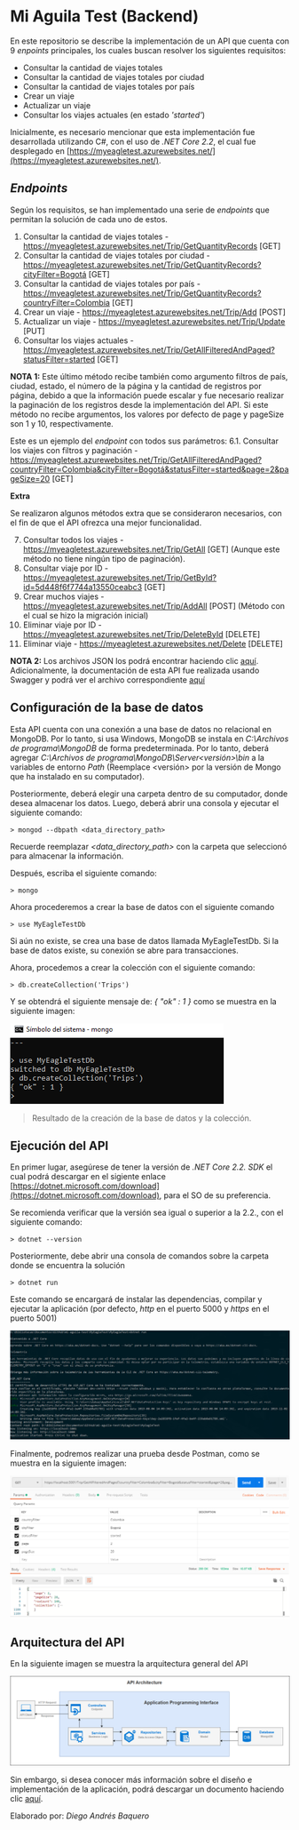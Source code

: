 # Mi Aguila Test (Backend)
En este repositorio se describe la implementación de un API que cuenta con 9 *enpoints* principales, los cuales buscan resolver los siguientes requisitos:

- Consultar la cantidad de viajes totales
- Consultar la cantidad de viajes totales por ciudad
- Consultar la cantidad de viajes totales por país
- Crear un viaje
- Actualizar un viaje
- Consultar los viajes actuales (en estado *'started'*)

Inicialmente, es necesario mencionar que esta implementación fue desarrollada utilizando C#, con el uso de *.NET Core 2.2*, el cual fue desplegado en [https://myeagletest.azurewebsites.net/](https://myeagletest.azurewebsites.net/).

## *Endpoints*
Según los requisitos, se han implementado una serie de *endpoints* que permitan la solución de cada uno de estos.

1. Consultar la cantidad de viajes totales - https://myeagletest.azurewebsites.net/Trip/GetQuantityRecords [GET]
2. Consultar la cantidad de viajes totales por ciudad - https://myeagletest.azurewebsites.net/Trip/GetQuantityRecords?cityFilter=Bogotá [GET]
3. Consultar la cantidad de viajes totales por país - https://myeagletest.azurewebsites.net/Trip/GetQuantityRecords?countryFilter=Colombia [GET]
4. Crear un viaje - https://myeagletest.azurewebsites.net/Trip/Add [POST]
5. Actualizar un viaje - https://myeagletest.azurewebsites.net/Trip/Update [PUT]
6. Consultar los viajes actuales - https://myeagletest.azurewebsites.net/Trip/GetAllFilteredAndPaged?statusFilter=started [GET]

**NOTA 1:** Este último método recibe también como argumento filtros de país, ciudad, estado, el número de la página y la cantidad de registros por página, debido a que la información puede escalar y fue necesario realizar la paginación de los registros desde la implementación del API. Si este método no recibe argumentos, los valores por defecto de page y pageSize son 1 y 10, respectivamente.

Este es un ejemplo del *endpoint* con todos sus parámetros:
6.1. Consultar los viajes con filtros y paginación - https://myeagletest.azurewebsites.net/Trip/GetAllFilteredAndPaged?countryFilter=Colombia&cityFilter=Bogotá&statusFilter=started&page=2&pageSize=20 [GET]

**Extra**

Se realizaron algunos métodos extra que se consideraron necesarios, con el fin de que el API ofrezca una mejor funcionalidad.

7. Consultar todos los viajes - https://myeagletest.azurewebsites.net/Trip/GetAll [GET] (Aunque este método no tiene ningún tipo de paginación).
8. Consultar viaje por ID - https://myeagletest.azurewebsites.net/Trip/GetById?id=5d448f6f7744a13550ceabc3 [GET]
9. Crear muchos viajes - https://myeagletest.azurewebsites.net/Trip/AddAll [POST] (Método con el cual se hizo la migración inicial)
10. Eliminar viaje por ID - https://myeagletest.azurewebsites.net/Trip/DeleteById [DELETE]
11. Eliminar viaje - https://myeagletest.azurewebsites.net/Delete [DELETE]

**NOTA 2:** Los archivos JSON los podrá encontrar haciendo clic [aquí](https://github.com/diegobaqt/mi-aguila-test/tree/master/JSON%20Files). Adicionalmente, la documentación de esta API fue realizada usando Swagger y podrá ver el archivo correspondiente [aquí](https://github.com/diegobaqt/mi-aguila-test/blob/master/diegobaqt9-MyEagle-1.0.0-swagger.yaml)

## Configuración de la base de datos
Esta API cuenta con una conexión a una base de datos no relacional en MongoDB. Por lo tanto, si usa Windows, MongoDB se instala en *C:\Archivos de programa\MongoDB* de forma predeterminada. Por lo tanto, deberá agregar *C:\Archivos de programa\MongoDB\Server\<versión>\bin* a la variables de entorno *Path* (Reemplace <versión> por la versión de Mongo que ha instalado en su computador). 

Posteriormente, deberá elegir una carpeta dentro de su computador, donde desea almacenar los datos. Luego, deberá abrir una consola y ejecutar el siguiente comando:

```
> mongod --dbpath <data_directory_path>
```
Recuerde reemplazar *<data_directory_path>* con la carpeta que seleccionó para almacenar la información.

Después, escriba el siguiente comando:

```
> mongo
```

Ahora procederemos a crear la base de datos con el siguiente comando

```
> use MyEagleTestDb
```

Si aún no existe, se crea una base de datos llamada MyEagleTestDb. Si la base de datos existe, su conexión se abre para transacciones.

Ahora, procedemos a crear la colección con el siguiente comando:

```
> db.createCollection('Trips')
```
Y se obtendrá el siguiente mensaje de: *{ "ok" : 1 }* como se muestra en la siguiente imagen:

![MongoDB](Database.PNG)
> Resultado de la creación de la base de datos y la colección.

## Ejecución del API

En primer lugar, asegúrese de tener la versión de *.NET Core 2.2. SDK* el cual podrá descargar en el sigiente enlace [https://dotnet.microsoft.com/download](https://dotnet.microsoft.com/download), para el SO de su preferencia.

Se recomienda verificar que la versión sea igual o superior a la 2.2., con el siguiente comando:
```
> dotnet --version
```

Posteriormente, debe abrir una consola de comandos sobre la carpeta donde se encuentra la solución
```
> dotnet run
```
Este comando se encargará de instalar las dependencias, compilar y ejecutar la aplicación (por defecto, *http* en el puerto 5000 y *https* en el puerto 5001)

![DotNetRun](dotnet-run.PNG)

Finalmente, podremos realizar una prueba desde Postman, como se muestra en la siguiente imagen:

![Ejemplo](ExamplePostman.PNG)


## Arquitectura del API

En la siguiente imagen se muestra la arquitectura general del API

![Arquitectura](Architecture.png)

Sin embargo, si desea conocer más información sobre el diseño e implementación de la aplicación, podrá descargar un documento haciendo clic [aquí](https://github.com/diegobaqt/mi-aguila-test/blob/master/Dise%C3%B1o%20MyEagleTest.pdf).

Elaborado por: *Diego Andrés Baquero*






